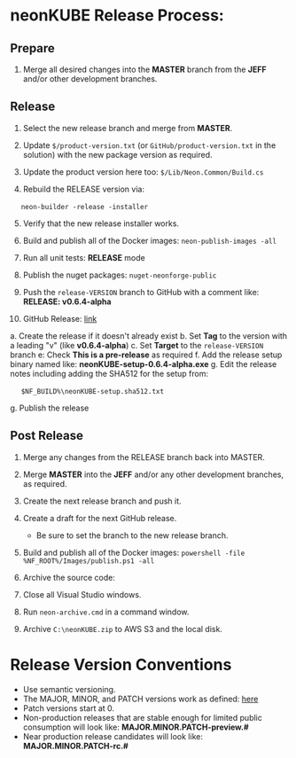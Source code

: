 # neonKUBE Release Process:

## Prepare

1. Merge all desired changes into the **MASTER** branch from the **JEFF** and/or other development branches.

## Release 

1. Select the new release branch and merge from **MASTER**.

2. Update `$/product-version.txt` (or `GitHub/product-version.txt` in the solution) with the 
   new package version as required.

3. Update the product version here too: `$/Lib/Neon.Common/Build.cs`

4. Rebuild the RELEASE version via:

&nbsp;&nbsp;&nbsp;&nbsp;&nbsp;`neon-builder -release -installer`

5. Verify that the new release installer works.

6. Build and publish all of the Docker images: `neon-publish-images -all`

7. Run all unit tests: **RELEASE** mode

8. Publish the nuget packages: `nuget-neonforge-public`

9. Push the `release-VERSION` branch to GitHub with a comment like: **RELEASE: v0.6.4-alpha**

10. GitHub Release: [link](https://help.github.com/articles/creating-releases/)

  a. Create the release if it doesn't already exist
  b. Set **Tag** to the version with a leading "v" (like **v0.6.4-alpha**)
  c. Set **Target** to the `release-VERSION` branch
  e: Check **This is a pre-release** as required
  f. Add the release setup binary named like: **neonKUBE-setup-0.6.4-alpha.exe**
  g. Edit the release notes including adding the SHA512 for the setup from:

&nbsp;&nbsp;&nbsp;&nbsp;&nbsp;`$NF_BUILD%\neonKUBE-setup.sha512.txt`

  g. Publish the release

## Post Release

1. Merge any changes from the RELEASE branch back into MASTER.

2. Merge **MASTER** into the **JEFF** and/or any other development branches, as required.

3. Create the next release branch and push it.

4. Create a draft for the next GitHub release.

    * Be sure to set the branch to the new release branch.

5. Build and publish all of the Docker images: `powershell -file %NF_ROOT%/Images/publish.ps1 -all`

6. Archive the source code:

  1. Close all Visual Studio windows.
  2. Run `neon-archive.cmd` in a command window.
  3. Archive `C:\neonKUBE.zip` to AWS S3 and the local disk.

 # Release Version Conventions

* Use semantic versioning.
* The MAJOR, MINOR, and PATCH versions work as defined: [here](https://semver.org/)
* Patch versions start at 0.
* Non-production releases that are stable enough for limited public consumption will look like: **MAJOR.MINOR.PATCH-preview.#**
* Near production release candidates will look like: **MAJOR.MINOR.PATCH-rc.#**
